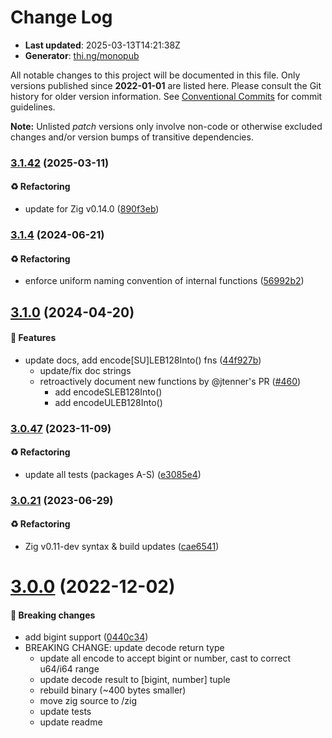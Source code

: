 # Change Log

- **Last updated**: 2025-03-13T14:21:38Z
- **Generator**: [thi.ng/monopub](https://thi.ng/monopub)

All notable changes to this project will be documented in this file.
Only versions published since **2022-01-01** are listed here.
Please consult the Git history for older version information.
See [Conventional Commits](https://conventionalcommits.org/) for commit guidelines.

**Note:** Unlisted _patch_ versions only involve non-code or otherwise excluded changes
and/or version bumps of transitive dependencies.

### [3.1.42](https://github.com/thi-ng/umbrella/tree/@thi.ng/leb128@3.1.42) (2025-03-11)

#### ♻️ Refactoring

- update for Zig v0.14.0 ([890f3eb](https://github.com/thi-ng/umbrella/commit/890f3eb))

### [3.1.4](https://github.com/thi-ng/umbrella/tree/@thi.ng/leb128@3.1.4) (2024-06-21)

#### ♻️ Refactoring

- enforce uniform naming convention of internal functions ([56992b2](https://github.com/thi-ng/umbrella/commit/56992b2))

## [3.1.0](https://github.com/thi-ng/umbrella/tree/@thi.ng/leb128@3.1.0) (2024-04-20)

#### 🚀 Features

- update docs, add encode[SU]LEB128Into() fns ([44f927b](https://github.com/thi-ng/umbrella/commit/44f927b))
  - update/fix doc strings
  - retroactively document new functions by @jtenner's PR ([#460](https://github.com/thi-ng/umbrella/issues/460))
    - add encodeSLEB128Into()
    - add encodeULEB128Into()

### [3.0.47](https://github.com/thi-ng/umbrella/tree/@thi.ng/leb128@3.0.47) (2023-11-09)

#### ♻️ Refactoring

- update all tests (packages A-S) ([e3085e4](https://github.com/thi-ng/umbrella/commit/e3085e4))

### [3.0.21](https://github.com/thi-ng/umbrella/tree/@thi.ng/leb128@3.0.21) (2023-06-29)

#### ♻️ Refactoring

- Zig v0.11-dev syntax & build updates ([cae6541](https://github.com/thi-ng/umbrella/commit/cae6541))

# [3.0.0](https://github.com/thi-ng/umbrella/tree/@thi.ng/leb128@3.0.0) (2022-12-02)

#### 🛑 Breaking changes

- add bigint support ([0440c34](https://github.com/thi-ng/umbrella/commit/0440c34))
- BREAKING CHANGE: update decode return type
  - update all encode to accept bigint or number, cast to correct u64/i64 range
  - update decode result to [bigint, number] tuple
  - rebuild binary (~400 bytes smaller)
  - move zig source to /zig
  - update tests
  - update readme
